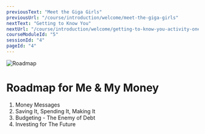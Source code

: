 ```yaml
---
previousText: "Meet the Giga Girls"
previousUrl: "/course/introduction/welcome/meet-the-giga-girls"
nextText: "Getting to Know You"
nextUrl: "/course/introduction/welcome/getting-to-know-you-activity-one"
courseModuleId: "5"
sessionId: "4"
pageId: "4"
---
```



![Roadmap](/assets/img/roadmap.png)
# Roadmap for Me & My Money

1. Money Messages
2. Saving It, Spending It, Making It
3. Budgeting - The Enemy of Debt
4. Investing for The Future

